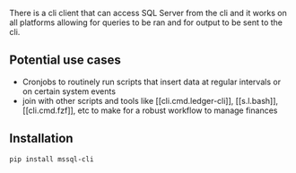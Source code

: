 
There is a cli client that can access SQL Server from the cli and it works on all platforms allowing for queries to be ran and for output to be sent to the cli.

## Potential use cases

- Cronjobs to routinely run scripts that insert data at regular intervals or on certain system events
- join with other scripts and tools like [[cli.cmd.ledger-cli]], [[s.l.bash]], [[cli.cmd.fzf]], etc to make for a robust workflow to manage finances

## Installation

```bash
pip install mssql-cli
```

